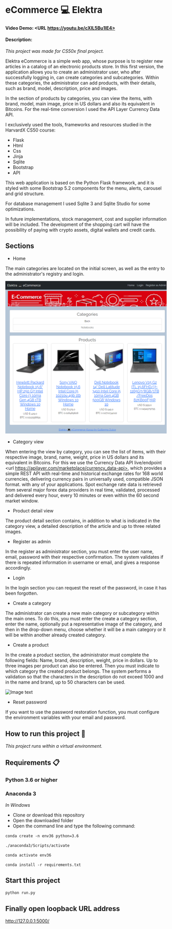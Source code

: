# eCommerce 💻 Elektra
#### Video Demo:  <URL https://youtu.be/cXIL5Bu1lE4>
#### Description:

_This project was made for CS50x final project._

Elektra eCommerce is a simple web app, whose purpose is to register new articles in a catalog of an electronic products store. In this first version, the application allows you to create an administrator user, who after successfully logging in, can create categories and subcategories. Within these categories, the administrator can add products, with their details, such as brand, model, description, price and images.

In the section of products by categories, you can view the items, with brand, model, main image, price in US dollars and also its equivalent in Bitcoins. For the real-time conversion I used the API Layer Currency Data API.

I exclusively used the tools, frameworks and resources studied in the HarvardX CS50 course:

* Flask
* Html
* Css
* Jinja
* Sqlite
* Bootstrap
* API

This web application is based on the Python Flask framework, and it is styled with some Bootstrap 5.2 components for the menu, alerts, carousel and grid structure.

For database management I used Sqlite 3 and Sqlite Studio for some optimizations.

In future implementations, stock management, cost and supplier information will be included. The development of the shopping cart will have the possibility of paying with crypto assets, digital wallets and credit cards.

## Sections

* Home

The main categories are located on the initial screen, as well as the entry to the administrator's registry and login.


![Image text](https://github.com/guillermodulce/eCommerce_Elektra/blob/main/app_ecommerce/static/elektrascr.png)


* Category view

When entering the view by category, you can see the list of items, with their respective image, brand, name, weight, price in US dollars and its equivalent in Bitcoins. For this we use the Currency Data API live/endpoint <url https://apilayer.com/marketplace/currency_data-api>, which provides a simple REST API with real-time and historical exchange rates for 168 world currencies, delivering currency pairs in universally used, compatible JSON format. with any of your applications. Spot exchange rate data is retrieved from several major forex data providers in real time, validated, processed and delivered every hour, every 10 minutes or even within the 60 second market window.

* Product detail view

The product detail section contains, in addition to what is indicated in the category view, a detailed description of the article and up to three related images.

* Register as admin

In the register as administrator section, you must enter the user name, email, password with their respective confirmation. The system validates if there is repeated information in username or email, and gives a response accordingly.

* Login

In the login section you can request the reset of the password, in case it has been forgotten.

* Create a category

The administrator can create a new main category or subcategory within the main ones. To do this, you must enter the create a category section, enter the name, optionally put a representative image of the category, and then in the drop-down menu, choose whether it will be a main category or it will be within another already created category.

* Create a product

In the create a product section, the administrator must complete the following fields: Name, brand, description, weight, price in dollars. Up to three images per product can also be entered. Then you must indicate to which category the created product belongs. The system performs a validation so that the characters in the description do not exceed 1000 and in the name and brand, up to 50 characters can be used.

![Image text](https://github.com/guillermodulce/eCommerce_Elektra/blob/main/app_ecommerce/static/127.0.0.1_5000_products_new.png.png)


* Reset password

If you want to use the password restoration function, you must configure the environment variables with your email and password.





## How to run this project 🚀

_This project runs within a virtual environment._

## Requirements 📋

### Python 3.6 or higher
### Anaconda 3


_In Windows_
* Clone or download this repository
* Open the downloaded folder
* Open the command line and type the following command:

```
conda create -n env36 python=3.6
```
```
./anaconda3/Scripts/activate
```
```
conda activate env36
```
```
conda install -r requirements.txt
```

## Start this project 

```
python run.py
```

## Finally open loopback URL address  

http://127.0.0.1:5000/


